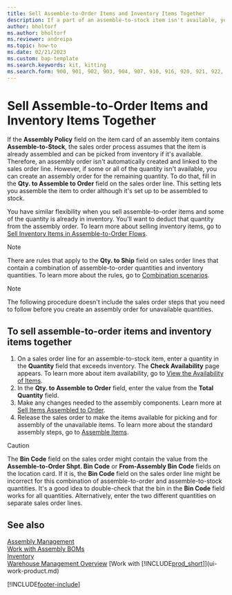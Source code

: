 ```yaml
---
title: Sell Assemble-to-Order Items and Inventory Items Together
description: If a part of an assemble-to-stock item isn't available, you can create an assembly order for the remaining quantity.
author: bholtorf
ms.author: bholtorf
ms.reviewer: andreipa
ms.topic: how-to
ms.date: 02/21/2023
ms.custom: bap-template
ms.search.keywords: kit, kitting
ms.search.form: 900, 901, 902, 903, 904, 907, 910, 916, 920, 921, 922, 923, 940, 941, 942, 930, 931, 932, 914, 915, 905
---
```

# Sell Assemble-to-Order Items and Inventory Items Together

If the **Assembly Policy** field on the item card of an assembly item contains **Assemble-to-Stock**, the sales order process assumes that the item is already assembled and can be picked from inventory if it's available. Therefore, an assembly order isn't automatically created and linked to the sales order line. However, if some or all of the quantity isn't available, you can create an assembly order for the remaining quantity. To do that, fill in the **Qty. to Assemble to Order** field on the sales order line. This setting lets you assemble the item to order although it's set up to be assembled to stock.  

You have similar flexibility when you sell assemble-to-order items and some of the quantity is already in inventory. You'll want to deduct that quantity from the assembly order. To learn more about selling inventory items, go to [Sell Inventory Items in Assemble-to-Order Flows](assembly-how-to-sell-inventory-items-in-assemble-to-order-flows.md).  

> [!NOTE]  
> There are rules that apply to the **Qty. to Ship** field on sales order lines that contain a combination of assemble-to-order quantities and inventory quantities. To learn more about the rules, go to [Combination scenarios](assembly-assemble-to-order-or-assemble-to-stock.md#combination-scenarios).  

> [!NOTE]  
> The following procedure doesn't include the sales order steps that you need to follow before you create an assembly order for unavailable quantities.

## To sell assemble-to-order items and inventory items together

1. On a sales order line for an assemble-to-stock item, enter a quantity in the **Quantity** field that exceeds inventory. The **Check Availability** page appears. To learn more about item availability, go to [View the Availability of Items](inventory-how-availability-overview.md).
2. In the **Qty. to Assemble to Order** field, enter the value from the **Total Quantity** field.  
3. Make any changes needed to the assembly components. Learn more at [Sell Items Assembled to Order](assembly-how-to-sell-items-assembled-to-order.md).  
4. Release the sales order to make the items available for picking and for assembly of the unavailable items. To learn more about the standard assembly steps, go to [Assemble Items](assembly-how-to-assemble-items.md).  

> [!CAUTION]  
> The **Bin Code** field on the sales order might contain the value from the **Assemble-to-Order Shpt. Bin Code** or **From-Assembly Bin Code** fields on the location card. If it is, the **Bin Code** field on the sales order line might be incorrect for this combination of assemble-to-order and assemble-to-stock quantities. It's a good idea to double-check that the bin in the **Bin Code** field works for all quantities. Alternatively, enter the two different quantities on separate sales order lines.  

## See also

[Assembly Management](assembly-assemble-items.md)  
[Work with Assembly BOMs](assembly-how-work-assembly-boms.md)  
[Inventory](inventory-manage-inventory.md)  
[Warehouse Management Overview](design-details-warehouse-management.md)
[Work with [!INCLUDE[prod_short](includes/prod_short.md)]](ui-work-product.md)


[!INCLUDE[footer-include](includes/footer-banner.md)]